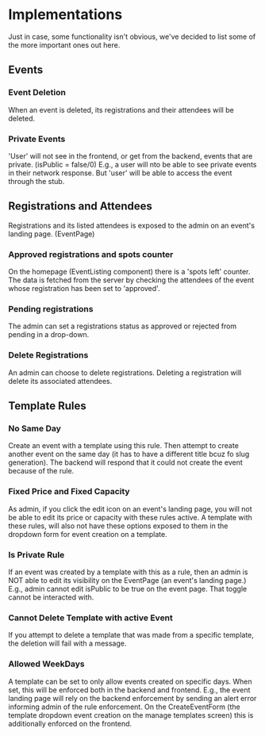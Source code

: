 # Implementations

Just in case, some functionality isn't obvious, we've decided to list some of the more important ones out here.

## Events

### Event Deletion

When an event is deleted, its registrations and their attendees will be deleted.

### Private Events

'User' will not see in the frontend, or get from the backend, events that are private. (isPublic = false/0)
E.g., a user will nto be able to see private events in their network response.
But 'user' will be able to access the event through the stub.

## Registrations and Attendees

Registrations and its listed attendees is exposed to the admin on an event's landing page. (EventPage)

### Approved registrations and spots counter

On the homepage (EventListing component) there is a 'spots left' counter. The data is fetched from the server by
checking the attendees of the event whose registration has been set to 'approved'.

### Pending registrations

The admin can set a registrations status as approved or rejected from pending in a drop-down.

### Delete Registrations

An admin can choose to delete registrations. Deleting a registration will delete its associated attendees.

## Template Rules

### No Same Day
Create an event with a template using this rule.
Then attempt to create another event on the same day (it has to have a different title bcuz fo slug generation).
The backend will respond that it could not create the event because of the rule.

### Fixed Price and Fixed Capacity
As admin, if you click the edit icon on an event's landing page, you will not be able to edit its price or capacity with these rules active. 
A template with these rules, will also not have these options exposed to them in the dropdown form for event creation on a template.

### Is Private Rule
If an event was created by a template with this as a rule, then an admin is NOT able to edit its visibility on the EventPage (an event's landing page.)
E.g., admin cannot edit isPublic to be true on the event page. That toggle cannot be interacted with.

### Cannot Delete Template with active Event
If you attempt to delete a template that was made from a specific template, the deletion will fail with a message.

### Allowed WeekDays
A template can be set to only allow events created on specific days.
When set, this will be enforced both in the backend and frontend.
E.g., the event landing page will rely on the backend enforcement by sending an alert error informing admin of the rule enforcement.
On the CreateEventForm (the template dropdown event creation on the manage templates screen) this is additionally enforced on the frontend.